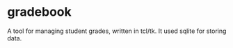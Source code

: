 # gradebook
A tool for managing student grades, written in tcl/tk. 
It used sqlite for storing data.
